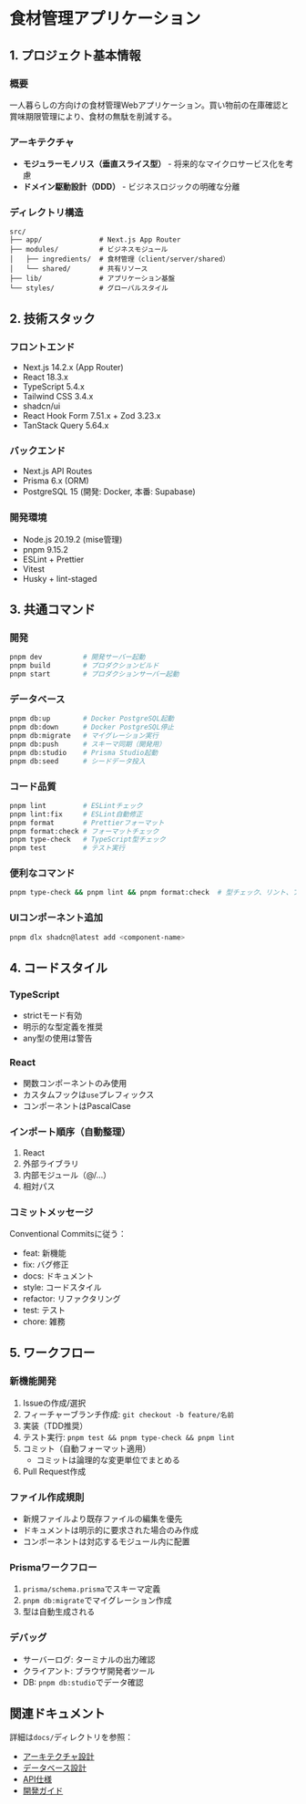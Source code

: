 # 食材管理アプリケーション

## 1. プロジェクト基本情報

### 概要

一人暮らしの方向けの食材管理Webアプリケーション。買い物前の在庫確認と賞味期限管理により、食材の無駄を削減する。

### アーキテクチャ

- **モジュラーモノリス（垂直スライス型）** - 将来的なマイクロサービス化を考慮
- **ドメイン駆動設計（DDD）** - ビジネスロジックの明確な分離

### ディレクトリ構造

```
src/
├── app/              # Next.js App Router
├── modules/          # ビジネスモジュール
│   ├── ingredients/  # 食材管理（client/server/shared）
│   └── shared/       # 共有リソース
├── lib/              # アプリケーション基盤
└── styles/           # グローバルスタイル
```

## 2. 技術スタック

### フロントエンド

- Next.js 14.2.x (App Router)
- React 18.3.x
- TypeScript 5.4.x
- Tailwind CSS 3.4.x
- shadcn/ui
- React Hook Form 7.51.x + Zod 3.23.x
- TanStack Query 5.64.x

### バックエンド

- Next.js API Routes
- Prisma 6.x (ORM)
- PostgreSQL 15 (開発: Docker, 本番: Supabase)

### 開発環境

- Node.js 20.19.2 (mise管理)
- pnpm 9.15.2
- ESLint + Prettier
- Vitest
- Husky + lint-staged

## 3. 共通コマンド

### 開発

```bash
pnpm dev          # 開発サーバー起動
pnpm build        # プロダクションビルド
pnpm start        # プロダクションサーバー起動
```

### データベース

```bash
pnpm db:up        # Docker PostgreSQL起動
pnpm db:down      # Docker PostgreSQL停止
pnpm db:migrate   # マイグレーション実行
pnpm db:push      # スキーマ同期（開発用）
pnpm db:studio    # Prisma Studio起動
pnpm db:seed      # シードデータ投入
```

### コード品質

```bash
pnpm lint         # ESLintチェック
pnpm lint:fix     # ESLint自動修正
pnpm format       # Prettierフォーマット
pnpm format:check # フォーマットチェック
pnpm type-check   # TypeScript型チェック
pnpm test         # テスト実行
```

### 便利なコマンド

```bash
pnpm type-check && pnpm lint && pnpm format:check  # 型チェック、リント、フォーマットを一括実行
```

### UIコンポーネント追加

```bash
pnpm dlx shadcn@latest add <component-name>
```

## 4. コードスタイル

### TypeScript

- strictモード有効
- 明示的な型定義を推奨
- any型の使用は警告

### React

- 関数コンポーネントのみ使用
- カスタムフックは`use`プレフィックス
- コンポーネントはPascalCase

### インポート順序（自動整理）

1. React
2. 外部ライブラリ
3. 内部モジュール（@/...）
4. 相対パス

### コミットメッセージ

Conventional Commitsに従う：

- feat: 新機能
- fix: バグ修正
- docs: ドキュメント
- style: コードスタイル
- refactor: リファクタリング
- test: テスト
- chore: 雑務

## 5. ワークフロー

### 新機能開発

1. Issueの作成/選択
2. フィーチャーブランチ作成: `git checkout -b feature/名前`
3. 実装（TDD推奨）
4. テスト実行: `pnpm test && pnpm type-check && pnpm lint`
5. コミット（自動フォーマット適用）
   - コミットは論理的な変更単位でまとめる
6. Pull Request作成

### ファイル作成規則

- 新規ファイルより既存ファイルの編集を優先
- ドキュメントは明示的に要求された場合のみ作成
- コンポーネントは対応するモジュール内に配置

### Prismaワークフロー

1. `prisma/schema.prisma`でスキーマ定義
2. `pnpm db:migrate`でマイグレーション作成
3. 型は自動生成される

### デバッグ

- サーバーログ: ターミナルの出力確認
- クライアント: ブラウザ開発者ツール
- DB: `pnpm db:studio`でデータ確認

## 関連ドキュメント

詳細は`docs/`ディレクトリを参照：

- [アーキテクチャ設計](./docs/ARCHITECTURE.md)
- [データベース設計](./docs/DATABASE_DESIGN.md)
- [API仕様](./docs/API_SPECIFICATION.md)
- [開発ガイド](./docs/DEVELOPMENT_GUIDE.md)
